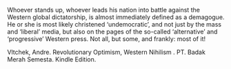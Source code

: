 
Whoever stands up, whoever leads his nation into battle against the Western global dictatorship, is almost immediately defined as a demagogue. He or she is most likely christened ‘undemocratic’, and not just by the mass and ‘liberal’ media, but also on the pages of the so-called ‘alternative’ and ‘progressive’ Western press. Not all, but some, and frankly: most of it!

Vltchek, Andre. Revolutionary Optimism, Western Nihilism . PT. Badak Merah Semesta. Kindle Edition. 
